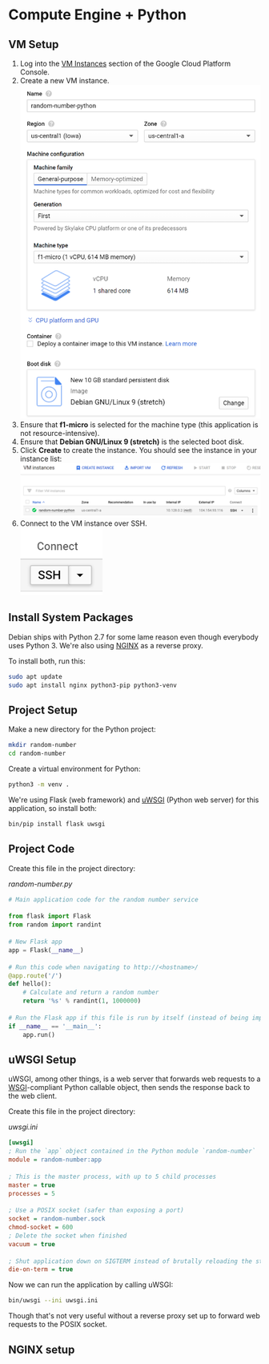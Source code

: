# Compute Engine + Python

## VM Setup
1. Log into the [VM Instances](https://console.cloud.google.com/compute/instances) section of the Google Cloud Platform Console.  
1. Create a new VM instance.  
![VM Configuration](vm-configuration.png)
1. Ensure that **f1-micro** is selected for the machine type (this application is not resource-intensive).  
1. Ensure that **Debian GNU/Linux 9 (stretch)** is the selected boot disk.  
1. Click **Create** to create the instance. You should see the instance in your instance list:  
![VM Instance List](instance-list.png)
1. Connect to the VM instance over SSH.  
![SSH Button](connect-button.png)

## Install System Packages
Debian ships with Python 2.7 for some lame reason even though everybody uses Python 3. We're also using [NGINX](https://www.nginx.com/) as a reverse proxy.

To install both, run this:
```sh
sudo apt update
sudo apt install nginx python3-pip python3-venv
```

## Project Setup
Make a new directory for the Python project:
```sh
mkdir random-number
cd random-number
```

Create a virtual environment for Python:
```sh
python3 -m venv .
```

We're using Flask (web framework) and [uWSGI](https://uwsgi-docs.readthedocs.io/en/latest/) (Python web server) for this application, so install both:
```sh
bin/pip install flask uwsgi
```

## Project Code
Create this file in the project directory:  

*random-number<span></span>.py*  
```py
# Main application code for the random number service

from flask import Flask
from random import randint

# New Flask app
app = Flask(__name__)

# Run this code when navigating to http://<hostname>/
@app.route('/')
def hello():
    # Calculate and return a random number
    return '%s' % randint(1, 1000000)

# Run the Flask app if this file is run by itself (instead of being imported)
if __name__ == '__main__':
    app.run()
```

## uWSGI Setup
uWSGI, among other things, is a web server that forwards web requests to a [WSGI](https://www.python.org/dev/peps/pep-3333/)-compliant Python callable object, then sends the response back to the web client.

Create this file in the project directory:

*uwsgi.ini*
```ini
[uwsgi]
; Run the `app` object contained in the Python module `random-number`
module = random-number:app

; This is the master process, with up to 5 child processes
master = true
processes = 5

; Use a POSIX socket (safer than exposing a port)
socket = random-number.sock
chmod-socket = 600
; Delete the socket when finished
vacuum = true

; Shut application down on SIGTERM instead of brutally reloading the stack
die-on-term = true
```

Now we can run the application by calling uWSGI:
```sh
bin/uwsgi --ini uwsgi.ini
```

Though that's not very useful without a reverse proxy set up to forward web requests to the POSIX socket.

## NGINX setup
